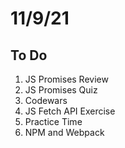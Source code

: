 # 11/9/21

## To Do

1. JS Promises Review
2. JS Promises Quiz
3. Codewars
4. JS Fetch API Exercise
5. Practice Time
6. NPM and Webpack

